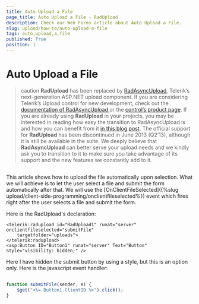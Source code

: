 ```yaml
---
title: Auto Upload a File
page_title: Auto Upload a File - RadUpload
description: Check our Web Forms article about Auto Upload a File.
slug: upload/how-to/auto-upload-a-file
tags: auto,upload,a,file
published: True
position: 1
---
```


# Auto Upload a File



>caution  **RadUpload** has been replaced by [RadAsyncUpload](https://demos.telerik.com/aspnet-ajax/asyncupload/examples/overview/defaultcs.aspx), Telerik’s next-generation ASP.NET upload component. If you are considering Telerik’s Upload control for new development, check out the [documentation of RadAsyncUpload ](https://www.telerik.com/help/aspnet-ajax/asyncupload-overview.html) or the [control’s product page](https://www.telerik.com/products/aspnet-ajax/asyncupload.aspx). If you are already using **RadUpload** in your projects, you may be interested in reading how easy the transition to RadAsyncUpload is and how you can benefit from it [in this blog post](https://blogs.telerik.com/blogs/12-12-05/the-case-of-telerik-s-new-old-asp.net-ajax-upload-control-radasyncupload). The official support for **RadUpload** has been discontinued in June 2013 (Q2’13), although it is still be available in the suite. We deeply believe that **RadAsyncUpload** can better serve your upload needs and we kindly ask you to transition to it to make sure you take advantage of its support and the new features we constantly add to it.
>


## 

This article shows how to upload the file automatically upon selection. What we will achieve is to let the user select a file and submit the form automatically after that. We will use the [OnClientFileSelected]({%slug upload/client-side-programming/onclientfileselected%}) event which fires right after the user selects a file and submit the form.

Here is the RadUpload's declaration:

````ASPNET
<telerik:radupload id="RadUpload1" runat="server" onclientfileselected="submitFile"
    targetfolder="uploads">
</telerik:radupload>
<asp:Button ID="Button1" runat="server" Text="Button" Style="visibility: hidden;" />
````



Here I have hidden the submit button by using a style, but this is an option only. Here is the javascript event handler:

````JavaScript
	
function submitFile(sender, e) {
    $get("<%= Button1.ClientID %>").click();
}
	
````


